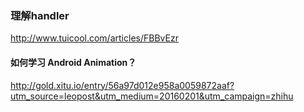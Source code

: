### 理解handler

http://www.tuicool.com/articles/FBBvEzr

#### 如何学习 Android Animation？

http://gold.xitu.io/entry/56a97d012e958a0059872aaf?utm_source=leopost&utm_medium=20160201&utm_campaign=zhihu

